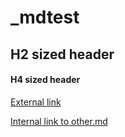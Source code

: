 # _mdtest

## H2 sized header

#### H4 sized header

[External link](http://www.neopets.com/)

[Internal link to other.md](../master/other.md)


